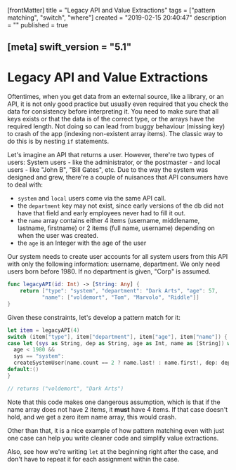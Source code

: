 [frontMatter]
title = "Legacy API and Value Extractions"
tags = ["pattern matching", "switch", "where"]
created = "2019-02-15 20:40:47"
description = ""
published = true

[meta]
swift_version = "5.1"
---

# Legacy API and Value Extractions

Oftentimes, when you get data from an external source, like a library,
or an API, it is not only good practice but usually even required that
you check the data for consistency before interpreting it. You need to
make sure that all keys exists or that the data is of the correct type,
or the arrays have the required length. Not doing so can lead from buggy
behaviour (missing key) to crash of the app (indexing non-existent array
items). The classic way to do this is by nesting `if` statements.

Let\'s imagine an API that returns a user. However, there\'re two types
of users: System users - like the administrator, or the postmaster - and
local users - like \"John B\", \"Bill Gates\", etc. Due to the way the
system was designed and grew, there\'re a couple of nuisances that API
consumers have to deal with:

-   `system` and `local` users come via the same API call.
-   the `department` key may not exist, since early versions of the db
    did not have that field and early employees never had to fill it
    out.
-   the `name` array contains either 4 items (username, middlename,
    lastname, firstname) or 2 items (full name, username) depending on
    when the user was created.
-   the `age` is an Integer with the age of the user

Our system needs to create user accounts for all system users from this
API with only the following information: username, department. We only
need users born before 1980. If no department is given, \"Corp\" is
assumed.

``` Swift
func legacyAPI(id: Int) -> [String: Any] {
    return ["type": "system", "department": "Dark Arts", "age": 57, 
           "name": ["voldemort", "Tom", "Marvolo", "Riddle"]] 
}
```

Given these constraints, let\'s develop a pattern match for it:

``` Swift
let item = legacyAPI(4)
switch (item["type"], item["department"], item["age"], item["name"]) {
case let (sys as String, dep as String, age as Int, name as [String]) where 
  age < 1980 &&
  sys == "system":
  createSystemUser(name.count == 2 ? name.last! : name.first!, dep: dep ?? "Corp")
default:()
}

// returns ("voldemort", "Dark Arts")
```

Note that this code makes one dangerous assumption, which is that if the
name array does not have 2 items, it **must** have 4 items. If that case
doesn\'t hold, and we get a zero item name array, this would crash.

Other than that, it is a nice example of how pattern matching even with
just one case can help you write cleaner code and simplify value
extractions.

Also, see how we\'re writing `let` at the beginning right after the
case, and don\'t have to repeat it for each assignment within the case.
